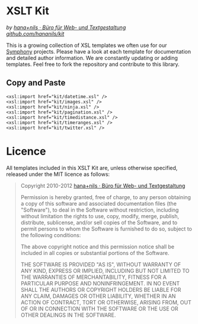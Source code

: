# XSLT Kit

_by [hana+nils · Büro für Web- und Textgestaltung](http://hananils.de)_  
_[github.com/hananils/kit](https://github.com/hananils/kit)_

This is a growing collection of XSL templates we often use for our [Symphony](http://getsymphony.com) projects. Please have a look at each template for documentation and detailed author information. We are constantly updating or adding templates. Feel free to fork the repository and contribute to this library.

## Copy and Paste

	<xsl:import href="kit/datetime.xsl" />
	<xsl:import href="kit/images.xsl" />
	<xsl:import href="kit/ninja.xsl" />
	<xsl:import href="kit/pagination.xsl" />
	<xsl:import href="kit/timedistance.xsl" />
	<xsl:import href="kit/timeranges.xsl" />
	<xsl:import href="kit/twitter.xsl" />
	
# Licence

All templates included in this XSLT Kit are, unless otherwise specified, released under the MIT licence as follows:

> Copyright 2010-2012 [hana+nils · Büro für Web- und Textgestaltung](http://hananils.de)
> 
> Permission is hereby granted, free of charge, to any person obtaining a copy of this software and associated documentation files (the "Software"), to deal in the Software without restriction, including without limitation the rights to use, copy, modify, merge, publish, distribute, sublicense, and/or sell copies of the Software, and to permit persons to whom the Software is furnished to do so, subject to the following conditions:
>
> The above copyright notice and this permission notice shall be included in
all copies or substantial portions of the Software.
>
> THE SOFTWARE IS PROVIDED "AS IS", WITHOUT WARRANTY OF ANY KIND, EXPRESS OR IMPLIED, INCLUDING BUT NOT LIMITED TO THE WARRANTIES OF MERCHANTABILITY, FITNESS FOR A PARTICULAR PURPOSE AND NONINFRINGEMENT. IN NO EVENT SHALL THE AUTHORS OR COPYRIGHT HOLDERS BE LIABLE FOR ANY CLAIM, DAMAGES OR OTHER LIABILITY, WHETHER IN AN ACTION OF CONTRACT, TORT OR OTHERWISE, ARISING FROM, OUT OF OR IN CONNECTION WITH THE SOFTWARE OR THE USE OR OTHER DEALINGS IN THE SOFTWARE.
